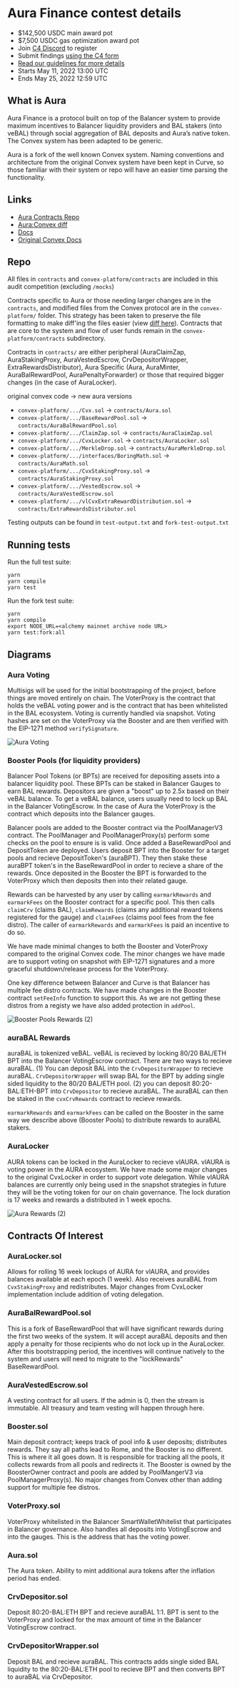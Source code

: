 # Aura Finance contest details

-   $142,500 USDC main award pot
-   $7,500 USDC gas optimization award pot
-   Join [C4 Discord](https://discord.gg/code4rena) to register
-   Submit findings [using the C4 form](https://code4rena.com/contests/2022-05-aura-finance-contest/submit)
-   [Read our guidelines for more details](https://docs.code4rena.com/roles/wardens)
-   Starts May 11, 2022 13:00 UTC
-   Ends May 25, 2022 12:59 UTC

## What is Aura

Aura Finance is a protocol built on top of the Balancer system to provide maximum incentives to Balancer liquidity providers and BAL stakers (into veBAL) through social aggregation of BAL deposits and Aura’s native token. The Convex system has been adapted to be generic.

Aura is a fork of the well known Convex system. Naming conventions and architecture from the original Convex system have been kept in Curve, so those familiar with their system or repo will have an easier time parsing the functionality.

## Links

-   [Aura Contracts Repo](https://github.com/aurafinance/aura-contracts-lite)
-   [Aura:Convex diff](https://github.com/aurafinance/convex-platform/pull/23/files?file-filters%5B%5D=.sol&show-viewed-files=true&show-deleted-files=true)
-   [Docs](https://docs.aura.finance/)
-   [Original Convex Docs](https://docs.convexfinance.com/convexfinance/)

## Repo

All files in `contracts` and `convex-platform/contracts` are included in this audit competition (excluding `/mocks`)

Contracts specific to Aura or those needing larger changes are in the `contracts`, and modified files from the Convex protocol are in the `convex-platform/` folder. This strategy has been taken to preserve the file formatting to make diff'ing the files easier (view [diff here](https://github.com/aurafinance/convex-platform/pull/23/files?file-filters%5B%5D=.sol&show-viewed-files=true&show-deleted-files=true)). Contracts that are core to the system and flow of user funds remain in the `convex-platform/contracts` subdirectory.

Contracts in `contracts/` are either peripheral (AuraClaimZap, AuraStakingProxy, AuraVestedEscrow, CrvDepositorWrapper, ExtraRewardsDistributor), Aura Specific (Aura, AuraMinter, AuraBalRewardPool, AuraPenaltyForwarder) or those that required bigger changes (in the case of AuraLocker).

original convex code -> new aura versions

-   `convex-platform/.../Cvx.sol` -> `contracts/Aura.sol`
-   `convex-platform/.../BaseRewardPool.sol` -> `contracts/AuraBalRewardPool.sol`
-   `convex-platform/.../ClaimZap.sol` -> `contracts/AuraClaimZap.sol`
-   `convex-platform/.../CvxLocker.sol` -> `contracts/AuraLocker.sol`
-   `convex-platform/.../MerkleDrop.sol` -> `contracts/AuraMerkleDrop.sol`
-   `convex-platform/.../interfaces/BoringMath.sol` -> `contracts/AuraMath.sol`
-   `convex-platform/.../CvxStakingProxy.sol` -> `contracts/AuraStakingProxy.sol`
-   `convex-platform/.../VestedEscrow.sol` -> `contracts/AuraVestedEscrow.sol`
-   `convex-platform/.../vlCvxExtraRewardDistribution.sol` -> `contracts/ExtraRewardsDistributor.sol`

Testing outputs can be found in `test-output.txt` and `fork-test-output.txt`

## Running tests

Run the full test suite:

```
yarn
yarn compile
yarn test
```

Run the fork test suite:

```
yarn
yarn compile
export NODE_URL=<alchemy mainnet archive node URL>
yarn test:fork:all
```

## Diagrams

### Aura Voting

Multisigs will be used for the initial bootstrapping of the project, before things are moved entirely on chain.
The VoterProxy is the contract that holds the veBAL voting power and is the contract that has been whitelisted in the BAL ecosystem.
Voting is currently handled via snapshot. Voting hashes are set on the VoterProxy via the Booster and are then verified with the
EIP-1271 method `verifySignature`.

![Aura Voting](https://user-images.githubusercontent.com/97352567/167505092-07ddbd56-df97-4cd9-802f-d9387c21cf55.jpg)

### Booster Pools (for liquidity providers)

Balancer Pool Tokens (or BPTs) are received for depositing assets into a balancer liquidity pool. These BPTs can be staked in Balancer Gauges to earn
BAL rewards. Depositors are given a "boost" up to 2.5x based on their veBAL balance. To get a veBAL balance, users usually need to lock up
BAL in the Balancer VotingEscrow. In the case of Aura the VoterProxy is the contract which deposits into the Balancer gauges.

Balancer pools are added to the Booster contract via the PoolManagerV3 contract. The PoolManager and PoolManagerProxy(s) perform some checks
on the pool to ensure is is valid. Once added a BaseRewardPool and DepositToken are deployed. Users deposit BPT into the Booster for a target pools
and recieve DepositToken's (auraBPT). They then stake these auraBPT token's in the BaseRewardPool in order to recieve a share of the rewards.
Once deposited in the Booster the BPT is forwarded to the VoterProxy which then deposits then into their related gauge.

Rewards can be harvested by any user by calling `earmarkRewards` and `earmarkFees` on the Booster contract for a specific pool. This then
calls `claimCrv` (claims BAL), `claimRewards` (claims any additional reward tokens registered for the gauge) and `claimFees` (claims pool fees
from the fee distro). The caller of `earmarkRewards` and `earmarkFees` is paid an incentive to do so.

We have made minimal changes to both the Booster and VoterProxy compared to the original Convex code. The minor changes we have made are to support
voting on snapshot with EIP-1271 signatures and a more graceful shutdown/release process for the VoterProxy.

One key difference between Balancer and Curve is that Balancer has multiple fee distro contracts. We have made changes in the Booster contract
`setFeeInfo` function to support this. As we are not getting these distros from a registy we have also added protection in `addPool`.

![Booster Pools Rewards (2)](https://user-images.githubusercontent.com/97352567/168024732-99c1adaf-8a69-4641-8269-e9e51775d89d.jpg)

### auraBAL Rewards

auraBAL is tokenized veBAL. veBAL is recieved by locking 80/20 BAL/ETH BPT into the Balancer VotingEscrow contract.
There are two ways to recieve auraBAL. (1) You can deposit BAL into the `CrvDepositorWrapper` to recieve auraBAL. `CrvDepositorWrapper`
will swap BAL for the BPT by adding single sided liquidity to the 80/20 BAL/ETH pool. (2) you can deposit 80:20-BAL:ETH-BPT into
`CrvDepositor` to recieve auraBAL. The auraBAL can then be staked in the `cvxCrvRewards` contract to recieve rewards.

`earmarkRewards` and `earmarkFees` can be called on the Booster in the same way we describe above (Booster Pools) to distribute rewards
to auraBAL stakers.

### AuraLocker

AURA tokens can be locked in the AuraLocker to recieve vlAURA. vlAURA is voting power in the AURA ecosystem. We have made some major changes
to the original CvxLocker in order to support vote delegation. While vlAURA balances are currently only being used in the snapshot strategies
in future they will be the voting token for our on chain governance. The lock duration is 17 weeks and rewards a distributed in 1 week epochs.

![Aura Rewards (2)](https://user-images.githubusercontent.com/97352567/167840889-3bb23b7a-d2cc-4b90-81c3-8e5ceb555648.jpg)

## Contracts Of Interest

### AuraLocker.sol

Allows for rolling 16 week lockups of AURA for vlAURA, and provides balances available at each epoch (1 week).
Also receives auraBAL from `CvxStakingProxy` and redistributes. Major changes from CvxLocker implementation include addition
of voting delegation.

### AuraBalRewardPool.sol

This is a fork of BaseRewardPool that will have significant rewards during the first two weeks of the system. It will accept auraBAL deposits
and then apply a penalty for those recipients who do not lock up in the AuraLocker. After this bootstrapping period, the incentives will continue natively
to the system and users will need to migrate to the "lockRewards" BaseRewardPool.

### AuraVestedEscrow.sol

A vesting contract for all users. If the admin is 0, then the stream is immutable. All treasury and team vesting will happen through here.

### Booster.sol

Main deposit contract; keeps track of pool info & user deposits; distributes rewards. They say all paths lead to Rome,
and the Booster is no different. This is where it all goes down. It is responsible for tracking all the pools, it
collects rewards from all pools and redirects it. The Booster is owned by the BoosterOwner contract and pools are added by
PoolMangerV3 via PoolManagerProxy(s). No major changes from Convex other than adding support for multiple fee distros.

### VoterProxy.sol

VoterProxy whitelisted in the Balancer SmartWalletWhitelist that participates in Balancer governance. Also handles all deposits
into VotingEscrow and into the gauges. This is the address that has the voting power.

### Aura.sol

The Aura token. Ability to mint additional aura tokens after the inflation period has ended.

### CrvDepositor.sol

Deposit 80:20-BAL:ETH BPT and recieve auraBAL 1:1. BPT is sent to the VoterProxy and locked for the max amount of time in the Balancer
VotingEscrow contract.

### CrvDepositorWrapper.sol

Deposit BAL and recieve auraBAL. This contracts adds single sided BAL liquidity to the 80:20-BAL:ETH pool to recieve BPT and then converts
BPT to auraBAL via CrvDepositor.
